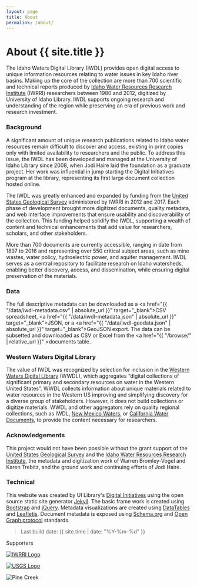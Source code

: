 ```yaml
---
layout: page
title: About
permalink: /about/
---
```


<div markdown="1" class="row">

<div markdown="1" class="col-md-8"><div markdown="1" class="py-3 px-4">

# About {{ site.title }}

The Idaho Waters Digital Library (IWDL) provides open digital access to unique information resources relating to water issues in key Idaho river basins.
Making up the core of the collection are more than 700 scientific and technical reports produced by [Idaho Water Resources Research Institute](http://www.uidaho.edu/research/entities/iwrri) (IWRRI) researchers between 1980 and 2012, digitized by University of Idaho Library.
IWDL supports ongoing research and understanding of the region while preserving an era of previous work and research investment.

### Background

A significant amount of unique research publications related to Idaho water resources remain difficult to discover and access, existing in print copies only with limited availability to researchers and the public.
To address this issue, the IWDL has been developed and managed at the University of Idaho Library since 2008, when Jodi Haire laid the foundation as a graduate project.
Her work was influential in jump starting the Digital Initiatives program at the library, representing its first large document collection hosted online.

The IWDL was greatly enhanced and expanded by funding from the [United States Geological Survey](https://www.usgs.gov/) administered by IWRRI in 2012 and 2017. 
Each phase of development brought more digitized documents, quality metadata, and web interface improvements that ensure usability and discoverability of the collection.
This funding helped solidify the IWDL, supporting a wealth of content and technical enhancements that add value for researchers, scholars, and other stakeholders.

More than 700 documents are currently accessible, ranging in date from 1897 to 2016 and representing over 550 critical subject areas, such as mine wastes, water policy, hydroelectric power, and aquifer management. 
IWDL serves as a central repository to facilitate research on Idaho watersheds, enabling better discovery, access, and dissemination, while ensuring digital preservation of the materials.  

### Data

The full descriptive metadata can be downloaded as a <a href="{{ "/data/iwdl-metadata.csv" | absolute_url }}" target="_blank">CSV spreadsheet</a>, <a href="{{ "/data/iwdl-metadata.json" | absolute_url }}" target="_blank">JSON</a>, or a <a href="{{ "/data/iwdl-geodata.json" | absolute_url }}" target="_blank">GeoJSON</a> export.
The data can be subsetted and downloaded as CSV or Excel from the <a href="{{ "/browse/" | relative_url }}" >documents table</a>.

### Western Waters Digital Library

The value of IWDL was recognized by selection for inclusion in the [Western Waters Digital Library](http://westernwaters.org/) (WWDL), which aggregates “digital collections of significant primary and secondary resources on water in the Western United States”. 
WWDL collects information about unique materials related to water resources in the Western US improving and simplifying discovery for a diverse group of stakeholders. 
However, it does not build collections or digitize materials. 
WWDL and other aggregators rely on quality regional collections, such as IWDL, [New Mexico Waters](http://econtent.unm.edu/cdm/landingpage/collection/NMWaters), or [California Water Documents](http://ccdl.libraries.claremont.edu/cdm/landingpage/collection/cwd), to provide the content necessary for researchers.

### Acknowledgements

This project would not have been possible without the grant support of the [United States Geological Survey](https://www.usgs.gov/) and the [Idaho Water Resources Research Institute](http://www.uidaho.edu/research/entities/iwrri), the metadata and digitization work of Warren Bromley-Vogel and Karen Trebitz, and the ground work and continuing efforts of Jodi Haire.

### Technical

This website was created by UI Library's [Digital Initiatives](https://www.lib.uidaho.edu/digital/) using the open source static site generator [Jekyll](https://jekyllrb.com/).
The basic frame work is created using [Bootstrap](https://getbootstrap.com/) and [jQuery](https://jquery.com/).
Metadata visualizations are created using [DataTables](https://datatables.net/) and [Leafletjs](http://leafletjs.com/).
Document metadata is exposed using [Schema.org](http://schema.org) and [Open Graph protocol](http://ogp.me/) standards.

> Last build date: {{ site.time | date: "%Y-%m-%d" }}

</div></div>
<div class="col-md-4">
<div class="card">
<div class="card-header">Supporters</div>
<div class="card-body p-md-3">
<p class="text-center"><a href="http://www.uidaho.edu/research/entities/iwrri"><img class="img-fluid rounded" src="{{ "/images/ui-iwrri-logo.jpg" | relative_url }}" alt="IWRRI Logo" ></a></p>
<p class="text-center"><a href="https://www.usgs.gov/"><img class="img-fluid rounded" src="{{ "/images/USGS_logo.png" | relative_url }}" alt="USGS Logo"></a></p>
</div>
</div>
<p class="mt-3"><img class="img-fluid rounded" src="{{ "/images/pinecreek.jpg" | relative_url }}" alt="Pine Creek"></p>
</div>
</div>